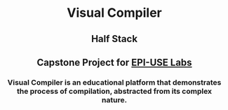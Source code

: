 <div align="center">
    <h1 align="center">Visual Compiler</h1>
    <h2 align="center">Half Stack</h2>
    <h2 align="center">Capstone Project for <a href="https://www.epiuselabs.com/">EPI-USE Labs</a></h2>
</div>

<div align="center">
    <h3 align="center">Visual Compiler is an educational platform that demonstrates the process of compilation, abstracted from its complex nature.</h3>
</div>
